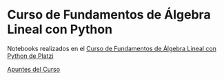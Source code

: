 # Curso de Fundamentos de Álgebra Lineal con Python
Notebooks realizados en el [Curso de Fundamentos de Álgebra Lineal con Python de Platzi](https://platzi.com/cursos/algebra-lineal/)

[Apuntes del Curso](https://www.notion.so/Apuntes-del-Curso-de-Fundamentos-de-lgebra-Lineal-con-Python-dbc6694b3a2843479d0a7aa27bf5577a)
